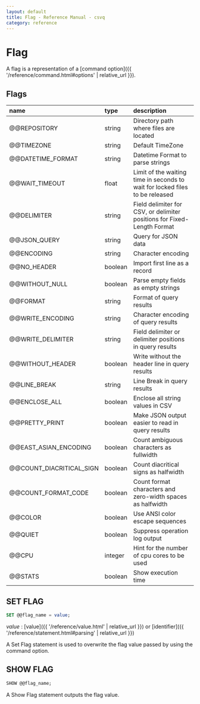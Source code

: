 ```yaml
---
layout: default
title: Flag - Reference Manual - csvq
category: reference
---
```


# Flag

A flag is a representation of a [command option]({{ '/reference/command.html#options' | relative_url }}). 

## Flags

| name | type | description |
| :- | :- | :- |
| @@REPOSITORY             | string  | Directory path where files are located |
| @@TIMEZONE               | string  | Default TimeZone |
| @@DATETIME_FORMAT        | string  | Datetime Format to parse strings |
| @@WAIT_TIMEOUT           | float   | Limit of the waiting time in seconds to wait for locked files to be released |
| @@DELIMITER              | string  | Field delimiter for CSV, or delimiter positions for Fixed-Length Format |
| @@JSON_QUERY             | string  | Query for JSON data |
| @@ENCODING               | string  | Character encoding |
| @@NO_HEADER              | boolean | Import first line as a record |
| @@WITHOUT_NULL           | boolean | Parse empty fields as empty strings |
| @@FORMAT                 | string  | Format of query results |
| @@WRITE_ENCODING         | string  | Character encoding of query results |
| @@WRITE_DELIMITER        | string  | Field delimiter or delimiter positions in query results |
| @@WITHOUT_HEADER         | boolean | Write without the header line in query results |
| @@LINE_BREAK             | string  | Line Break in query results |
| @@ENCLOSE_ALL            | boolean | Enclose all string values in CSV |
| @@PRETTY_PRINT           | boolean | Make JSON output easier to read in query results |
| @@EAST_ASIAN_ENCODING    | boolean | Count ambiguous characters as fullwidth |
| @@COUNT_DIACRITICAL_SIGN | boolean | Count diacritical signs as halfwidth |
| @@COUNT_FORMAT_CODE      | boolean | Count format characters and zero-width spaces as halfwidth |
| @@COLOR                  | boolean | Use ANSI color escape sequences |
| @@QUIET                  | boolean | Suppress operation log output |
| @@CPU                    | integer | Hint for the number of cpu cores to be used |
| @@STATS                  | boolean | Show execution time |


## SET FLAG

```sql
SET @@flag_name = value;
```

_value_
: [value]({{ '/reference/value.html' | relative_url }}) or [identifier]({{ '/reference/statement.html#parsing' | relative_url }})

A Set Flag statement is used to overwrite the flag value passed by using the command option. 


## SHOW FLAG

```sql
SHOW @@flag_name;
```

A Show Flag statement outputs the flag value. 

